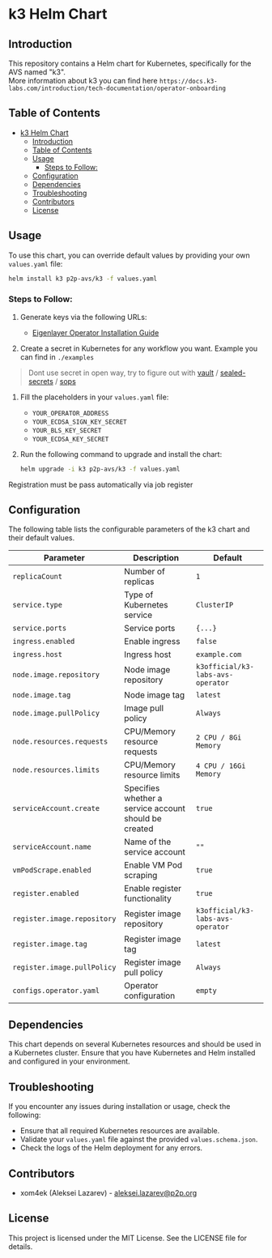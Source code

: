 # k3 Helm Chart

## Introduction
This repository contains a Helm chart for Kubernetes, specifically for the AVS named "k3".   
More information about k3 you can find here `https://docs.k3-labs.com/introduction/tech-documentation/operator-onboarding`

## Table of Contents
- [k3 Helm Chart](#k3-helm-chart)
  - [Introduction](#introduction)
  - [Table of Contents](#table-of-contents)
  - [Usage](#usage)
    - [Steps to Follow:](#steps-to-follow)
  - [Configuration](#configuration)
  - [Dependencies](#dependencies)
  - [Troubleshooting](#troubleshooting)
  - [Contributors](#contributors)
  - [License](#license)

## Usage
To use this chart, you can override default values by providing your own `values.yaml` file:

```sh
helm install k3 p2p-avs/k3 -f values.yaml
```

### Steps to Follow:
1. Generate keys via the following URLs:
   - [Eigenlayer Operator Installation Guide](https://docs.eigenlayer.xyz/eigenlayer/operator-guides/operator-installation)

2. Create a secret in Kubernetes for any workflow you want. Example you can find in `./examples`
> Dont use secret in open way, try to figure out with [vault](https://github.com/hashicorp/vault) / [sealed-secrets](https://github.com/bitnami-labs/sealed-secrets) / [sops](https://github.com/getsops/sops)
1. Fill the placeholders in your `values.yaml` file:
   - `YOUR_OPERATOR_ADDRESS`
   - `YOUR_ECDSA_SIGN_KEY_SECRET`
   - `YOUR_BLS_KEY_SECRET`
   - `YOUR_ECDSA_KEY_SECRET`

2. Run the following command to upgrade and install the chart:
   ```sh
   helm upgrade -i k3 p2p-avs/k3 -f values.yaml
   ```

Registration must be pass automatically via job register

## Configuration
The following table lists the configurable parameters of the k3 chart and their default values.

| Parameter                   | Description                                                   | Default                      |
|-----------------------------|---------------------------------------------------------------|------------------------------|
| `replicaCount`              | Number of replicas                                            | `1`                          |
| `service.type`              | Type of Kubernetes service                                    | `ClusterIP`                  |
| `service.ports`             | Service ports                                                 | `{...}`                      |
| `ingress.enabled`           | Enable ingress                                                | `false`                      |
| `ingress.host`              | Ingress host                                                  | `example.com`                |
| `node.image.repository`     | Node image repository                                         | `k3official/k3-labs-avs-operator` |
| `node.image.tag`            | Node image tag                                                | `latest`                     |
| `node.image.pullPolicy`     | Image pull policy                                             | `Always`                     |
| `node.resources.requests`   | CPU/Memory resource requests                                  | `2 CPU / 8Gi Memory`         |
| `node.resources.limits`     | CPU/Memory resource limits                                    | `4 CPU / 16Gi Memory`        |
| `serviceAccount.create`     | Specifies whether a service account should be created         | `true`                       |
| `serviceAccount.name`       | Name of the service account                                   | `""`                         |
| `vmPodScrape.enabled`       | Enable VM Pod scraping                                        | `true`                       |
| `register.enabled`          | Enable register functionality                                 | `true`                       |
| `register.image.repository` | Register image repository                                     | `k3official/k3-labs-avs-operator` |
| `register.image.tag`        | Register image tag                                            | `latest`                     |
| `register.image.pullPolicy` | Register image pull policy                                    | `Always`                     |
| `configs.operator.yaml`     | Operator configuration                                        | `empty`                      |

## Dependencies
This chart depends on several Kubernetes resources and should be used in a Kubernetes cluster. Ensure that you have Kubernetes and Helm installed and configured in your environment.

## Troubleshooting
If you encounter any issues during installation or usage, check the following:

- Ensure that all required Kubernetes resources are available.
- Validate your `values.yaml` file against the provided `values.schema.json`.
- Check the logs of the Helm deployment for any errors.

## Contributors
- xom4ek (Aleksei Lazarev) - aleksei.lazarev@p2p.org

## License
This project is licensed under the MIT License. See the LICENSE file for details.

